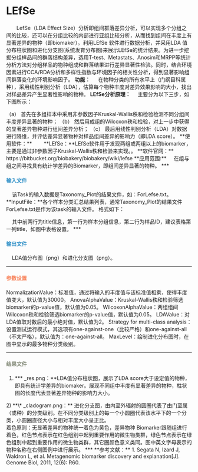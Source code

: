 # LEfSe
　　LefSe（LDA Effect Size）分析即组间群落差异分析，可以实现多个分组之间的比较，还可以在分组比较的内部进行亚组比较分析，从而找到组间在丰度上有显著差异的物种（即biomaker）。利用LEfSe 软件进行数据分析，并采用LDA 值分布柱状图和进化分支图(系统发育分布图)来展示LEfSe的统计结果。为进一步挖掘分组样品间的群落结构差异，选用T-test、Metastats、Anosim和MRPP等统计分析方法对分组样品的物种组成和群落结果进行差异显著性检验。同时，结合环境因素进行CCA/RDA分析和多样性指数与环境因子的相关性分析，得到显著影响组间群落变化的环境影响因子。
**功能：**
　		在物种分类的所有水平上（门纲目科属种），采用线性判别分析（LDA），估算每个物种丰度对差异效果影响的大小，找出对样品差异产生显著性影响的物种。
**LEfSe分析原理：**
&nbsp;&nbsp;&nbsp;&nbsp;主要分为以下三步，如下图所示：
<div style="text-align:center">
	<img data-src="1.png" width="500px" ></img>
</div>
（a）	首先在多组样本中采用非参数因子Kruskal-Wallis秩和检验检测不同分组间丰度差异显著的物种；
（b）	然后用成组的Wilcoxon秩和检验，对上一步中获得的显著差异物种进行组间差异分析；
（c）	最后用线性判别分析（LDA）对数据进行降维，并评估差异显著物种对样品组间差异的影响力（即LDA score）。
**使用软件：**
　　**LEfSe：**LEfSe软件用于发现两组或两组以上的biomarker，主要是通过非参数因子Kruskal-Wallis秩和检验来实现。。
**软件官网：**
https://bitbucket.org/biobakery/biobakery/wiki/lefse
**应用范围:**
&nbsp;&nbsp;&nbsp;&nbsp;在组与组之间寻找具有统计学差异的Biomarker，即组间差异显著的物种。
***

#### **<i class="fa fa-dot-circle-o" aria-hidden="true" style="color:#3090C7"></i><span style="color:#3090C7"> 输入文件**
&nbsp;&nbsp;&nbsp;&nbsp;该Task的输入数据是Taxonomy_Plot的结果文件，如：ForLefse.txt。
**InputFile：**各个样本分类汇总结果列表，通常Taxonomy_Plot的结果文件ForLefse.txt是作为该task的输入文件。
格式如下：
<div style="text-align:center">
	<img data-src="2.png" width="600px" ></img>
</div>
&nbsp;&nbsp;&nbsp;&nbsp;其中前两行为title信息，第一行为样本分组信息，第二行为样品ID，建议表格第一列title，如图中表格设置。
***

#### **<i class="fa fa-dot-circle-o" aria-hidden="true" style="color:#3090C7"></i><span style="color:#3090C7"> 输出文件**
&nbsp;&nbsp;&nbsp;&nbsp;LDA值分布图（png）和进化分支图（png）。
***

#### **<i class="fa fa-cog" aria-hidden="true" style="color:#F88158"></i> <span style="color:#F88158">参数设置**
<label id='normalization'>NormalizationValue：</label>标准值，通过将输入的丰度值与该标准值相乘，使得丰度值变大，默认值为30000。
<label id='anova'>AnovaAlphaValue：</label>Kruskal-Wallis秩和检验筛选biomarker的p-value值，默认值为0.05。
<label id='wilcoxon'>WilcoxonAlphaValue：</label>两组组间Wilcoxon秩和检验筛选biomarker的p-value值，默认值为0.05。
<label id='LDA'>LDAValue：</label>对LDA值取对数后的最小绝对值，默认值为2。
<label id='strategy'>Strategy for multi-class analysis：</label>设置测试运行模式，其选项有one-against-one（比较严格）和one-against-all（不太严格），默认值为：one-against-all。
<label id='maxlevel'>MaxLevel：</label>绘制进化分布图时，在图中显示的最多物种分类级别。
***

#### **<i class="fa fa-file-text" aria-hidden="true" style="color:#848b79"></i><span style="color:#848b79"> 结果文件**
1)	**\* _res.png：**LDA值分布柱状图，展示了LDA score大于设定值的物种，即具有统计学差异的biomaker。展现不同组中丰度有显著差异的物种，柱状图的长度代表显著差异物种的影响力大小。
<div style="text-align:center">
	<img data-src="5.jpg" width="300px" ></img>
</div>
2)	**\* _cladogram.png：** 进化分支图，由内至外辐射的圆圈代表了由门至属（或种）的分类级别。在不同分类级别上的每一个小圆圈代表该水平下的一个分类，小圆圈直径大小与相对丰度大小呈正比。
<div style="text-align:center">
	<img data-src="4.png" width="500px" ></img>
</div>
着色原则：无显著差异的物种统一着色为黄色，差异物种 Biomarker跟随组进行着色，红色节点表示在红色组别中起到重要作用的微生物类群，绿色节点表示在绿色组别中起到重要作用的微生物类群，其它圈颜色意义类同。图中英文字母表示的物种名称在右侧图例中进行展示。
***
**参考文献：**
1.	Segata N, Izard J, Waldron L, et al. Metagenomic biomarker discovery and explanation[J]. Genome Biol, 2011, 12(6): R60.


